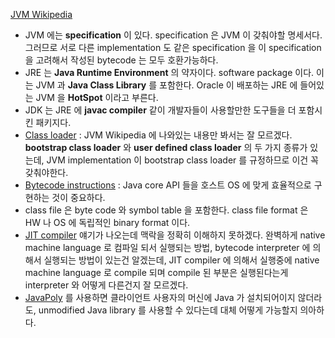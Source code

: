 [JVM Wikipedia](https://en.wikipedia.org/wiki/Java_virtual_machine)

* JVM 에는 **specification** 이 있다. specification 은 JVM 이 갖춰야할 명세서다. 그러므로 서로 다른 implementation 도 같은 specification 을 이 specification 을 고려해서 작성된 bytecode 는 모두 호환가능하다.
* JRE 는 **Java Runtime Environment** 의 약자이다. software package 이다. 이는 JVM 과 **Java Class Library** 를 포함한다. Oracle 이 배포하는 JRE 에 들어있는 JVM 을 **HotSpot** 이라고 부른다.
* JDK 는 JRE 에 **javac compiler** 같이 개발자들이 사용할만한 도구들을 더 포함시킨 패키지다.
* [Class loader](https://en.wikipedia.org/wiki/Java_Class_loader) : JVM Wikipedia 에 나와있는 내용만 봐서는 잘 모르겠다. **bootstrap class loader** 와 **user defined class loader** 의 두 가지 종류가 있는데, JVM implementation 이 bootstrap class loader 를 규정하므로 이건 꼭 갖춰야한다.
* [Bytecode instructions](https://en.wikipedia.org/wiki/Java_bytecode) : Java core API 들을 호스트 OS 에 맞게 효율적으로 구현하는 것이 중요하다.
* class file 은 byte code 와 symbol table 을 포함한다. class file format 은 HW 나 OS 에 독립적인 binary format 이다.
* [JIT compiler](https://en.wikipedia.org/wiki/Just-in-time_compilation) 얘기가 나오는데 맥락을 정확히 이해하지 못하겠다. 완벽하게 native machine language 로 컴파일 되서 실행되는 방법, bytecode interpreter 에 의해서 실행되는 방법이 있는건 알겠는데, JIT compiler 에 의해서 실행중에 native machine language 로 compile 되며 compile 된 부분은 실행된다는게 interpreter 와 어떻게 다른건지 잘 모르겠다.
* [JavaPoly](https://en.wikipedia.org/wiki/Java_virtual_machine#cite_ref-4) 를 사용하면 클라이언트 사용자의 머신에 Java 가 설치되어이지 않더라도, unmodified Java library 를 사용할 수 있다는데 대체 어떻게 가능할지 의아하다.